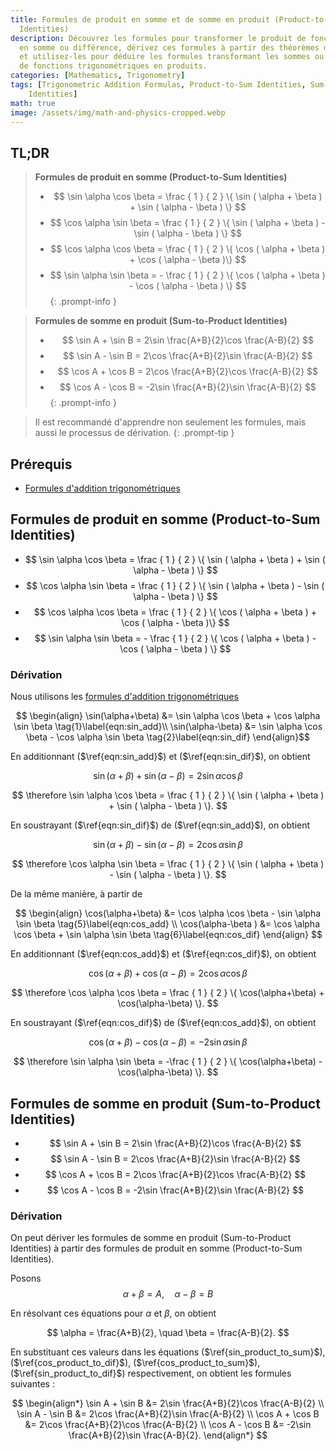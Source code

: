 ```yaml
---
title: Formules de produit en somme et de somme en produit (Product-to-Sum and Sum-to-Product
  Identities)
description: Découvrez les formules pour transformer le produit de fonctions trigonométriques
  en somme ou différence, dérivez ces formules à partir des théorèmes d'addition trigonométrique,
  et utilisez-les pour déduire les formules transformant les sommes ou différences
  de fonctions trigonométriques en produits.
categories: [Mathematics, Trigonometry]
tags: [Trigonometric Addition Formulas, Product-to-Sum Identities, Sum-to-Product
    Identities]
math: true
image: /assets/img/math-and-physics-cropped.webp
---
```

## TL;DR
> **Formules de produit en somme (Product-to-Sum Identities)**
>
> - $$ \sin \alpha \cos \beta = \frac { 1 } { 2 } \{ \sin ( \alpha + \beta ) + \sin ( \alpha - \beta ) \} $$
> - $$ \cos \alpha \sin \beta = \frac { 1 } { 2 } \{ \sin ( \alpha + \beta ) - \sin ( \alpha - \beta ) \} $$
> - $$ \cos \alpha \cos \beta = \frac { 1 } { 2 } \{ \cos ( \alpha + \beta ) + \cos ( \alpha - \beta )\} $$
> - $$ \sin \alpha \sin \beta = - \frac { 1 } { 2 } \{ \cos ( \alpha + \beta ) - \cos ( \alpha - \beta ) \} $$
{: .prompt-info }

> **Formules de somme en produit (Sum-to-Product Identities)**
>
> - $$ \sin A + \sin B = 2\sin \frac{A+B}{2}\cos \frac{A-B}{2} $$
> - $$ \sin A - \sin B = 2\cos \frac{A+B}{2}\sin \frac{A-B}{2} $$
> - $$ \cos A + \cos B = 2\cos \frac{A+B}{2}\cos \frac{A-B}{2} $$
> - $$ \cos A - \cos B = -2\sin \frac{A+B}{2}\sin \frac{A-B}{2} $$
{: .prompt-info }

> Il est recommandé d'apprendre non seulement les formules, mais aussi le processus de dérivation.
{: .prompt-tip }

## Prérequis
- [Formules d'addition trigonométriques](/posts/trigonometric-addition-formulas)

## Formules de produit en somme (Product-to-Sum Identities)
- $$ \sin \alpha \cos \beta = \frac { 1 } { 2 } \{ \sin ( \alpha + \beta ) + \sin ( \alpha - \beta ) \} $$
- $$ \cos \alpha \sin \beta = \frac { 1 } { 2 } \{ \sin ( \alpha + \beta ) - \sin ( \alpha - \beta ) \} $$
- $$ \cos \alpha \cos \beta = \frac { 1 } { 2 } \{ \cos ( \alpha + \beta ) + \cos ( \alpha - \beta )\} $$
- $$ \sin \alpha \sin \beta = - \frac { 1 } { 2 } \{ \cos ( \alpha + \beta ) - \cos ( \alpha - \beta ) \} $$

### Dérivation
Nous utilisons les [formules d'addition trigonométriques](/posts/trigonometric-addition-formulas)

$$ \begin{align}
\sin(\alpha+\beta) &= \sin \alpha \cos \beta + \cos \alpha \sin \beta \tag{1}\label{eqn:sin_add}\\
\sin(\alpha-\beta) &= \sin \alpha \cos \beta - \cos \alpha \sin \beta \tag{2}\label{eqn:sin_dif}
\end{align}$$

En additionnant ($\ref{eqn:sin_add}$) et ($\ref{eqn:sin_dif}$), on obtient

$$ \sin(\alpha+\beta) + \sin(\alpha-\beta) = 2 \sin \alpha \cos \beta \tag{3}\label{sin_product_to_sum} $$

$$ \therefore \sin \alpha \cos \beta = \frac { 1 } { 2 } \{ \sin ( \alpha + \beta ) + \sin ( \alpha - \beta ) \}. $$

En soustrayant ($\ref{eqn:sin_dif}$) de ($\ref{eqn:sin_add}$), on obtient

$$ \sin(\alpha+\beta) - \sin(\alpha-\beta) = 2 \cos \alpha \sin \beta \tag{4}\label{cos_product_to_dif} $$

$$ \therefore \cos \alpha \sin \beta = \frac { 1 } { 2 } \{ \sin ( \alpha + \beta ) - \sin ( \alpha - \beta ) \}. $$

De la même manière, à partir de

$$ \begin{align}
\cos(\alpha+\beta) &= \cos \alpha \cos \beta - \sin \alpha \sin \beta \tag{5}\label{eqn:cos_add} \\
\cos(\alpha-\beta ) &= \cos \alpha \cos \beta + \sin \alpha \sin \beta \tag{6}\label{eqn:cos_dif}
\end{align} $$

En additionnant ($\ref{eqn:cos_add}$) et ($\ref{eqn:cos_dif}$), on obtient

$$ \cos(\alpha+\beta) + \cos(\alpha-\beta) = 2 \cos \alpha \cos \beta \tag{7}\label{cos_product_to_sum} $$

$$ \therefore \cos \alpha \cos \beta = \frac { 1 } { 2 } \{ \cos(\alpha+\beta) + \cos(\alpha-\beta) \}. $$

En soustrayant ($\ref{eqn:cos_dif}$) de ($\ref{eqn:cos_add}$), on obtient

$$ \cos(\alpha+\beta) - \cos(\alpha-\beta) = -2 \sin \alpha \sin \beta \tag{8}\label{sin_product_to_dif} $$

$$ \therefore \sin \alpha \sin \beta = -\frac { 1 } { 2 } \{ \cos(\alpha+\beta) - \cos(\alpha-\beta) \}. $$

## Formules de somme en produit (Sum-to-Product Identities)
- $$ \sin A + \sin B = 2\sin \frac{A+B}{2}\cos \frac{A-B}{2} $$
- $$ \sin A - \sin B = 2\cos \frac{A+B}{2}\sin \frac{A-B}{2} $$
- $$ \cos A + \cos B = 2\cos \frac{A+B}{2}\cos \frac{A-B}{2} $$
- $$ \cos A - \cos B = -2\sin \frac{A+B}{2}\sin \frac{A-B}{2} $$

### Dérivation
On peut dériver les formules de somme en produit (Sum-to-Product Identities) à partir des formules de produit en somme (Product-to-Sum Identities).

Posons $$ \alpha + \beta = A, \quad \alpha - \beta = B $$

En résolvant ces équations pour $\alpha$ et $\beta$, on obtient

$$ \alpha = \frac{A+B}{2}, \quad \beta = \frac{A-B}{2}. $$

En substituant ces valeurs dans les équations ($\ref{sin_product_to_sum}$), ($\ref{cos_product_to_dif}$), ($\ref{cos_product_to_sum}$), ($\ref{sin_product_to_dif}$) respectivement, on obtient les formules suivantes :

$$ \begin{align*}
\sin A + \sin B &= 2\sin \frac{A+B}{2}\cos \frac{A-B}{2} \\
\sin A - \sin B &= 2\cos \frac{A+B}{2}\sin \frac{A-B}{2} \\
\cos A + \cos B &= 2\cos \frac{A+B}{2}\cos \frac{A-B}{2} \\
\cos A - \cos B &= -2\sin \frac{A+B}{2}\sin \frac{A-B}{2}.
\end{align*} $$

